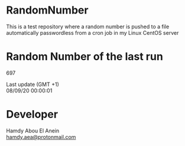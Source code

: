 # RandomNumber    
This is a test repository where a random number is pushed to a file automatically passwordless from a cron job in my Linux CentOS server    
# Random Number of the last run   
697
      
Last update (GMT +1)    
08/09/20 00:00:01
# Developer    
Hamdy Abou El Anein   
hamdy.aea@protonmail.com
